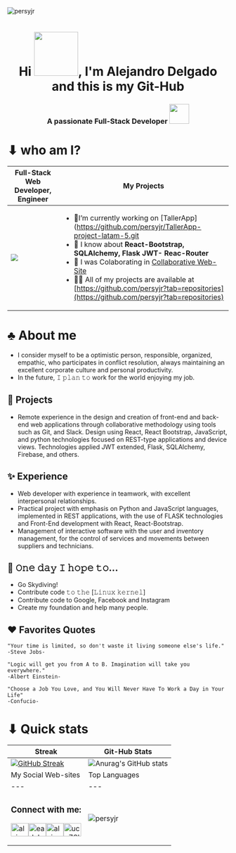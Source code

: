 <!--SALUDO Y CONTADOR -->  
<div align="left"> <img src="https://komarev.com/ghpvc/?username=persyjr&label=Profile%20views&color=0e75b6&style=flat" alt="persyjr" /> </div>
<div width="35%" align="center">
  <h1 align="center">Hi <img src="https://github.com/TheDudeThatCode/TheDudeThatCode/blob/master/Assets/Hi.gif" width="100" />, I'm Alejandro Delgado and this is my    Git-Hub<h3 align="center">A passionate Full-Stack Developer
   <img src="https://github.com/TheDudeThatCode/TheDudeThatCode/blob/master/Assets/Developer.gif"      width="45" />     </h3> 
  </h1>
</div>  
<div>

<!-- PRIMER TABLA-->  
# ⬇ who am I?
| Full-Stack Web Developer, Engineer | My Projects |
| --- | --- |
| ![](https://camo.githubusercontent.com/992babdffd8c74a1502de375fbdf7e4d54773242/68747470733a2f2f6d656469612e67697068792e636f6d2f6d656469612f53576f536b4e36447854737a71494b4571762f67697068792e676966) | <ul align="left" width="35%"><li>🔭I’m currently working on [TallerApp](https://github.com/persyjr/TallerApp-project-latam-5.git</li><li>🌱 I know about **React-Bootstrap, SQLAlchemy, Flask JWT- Reac-Router**</li><li>👯 I was Colaborating in [Collaborative Web-Site](https://github.com/persyjr/exercise-collaborative-html-website.git)</li><li>👨‍💻 All of my projects are available at [https://github.com/persyjr?tab=repositories](https://github.com/persyjr?tab=repositories)</li></ul></div> |


# ♣ About me 
- I consider myself to be a optimistic person, responsible, organized, empathic, who participates in conflict resolution, always maintaining an excellent corporate   culture and personal productivity.
-  In the future, 𝙸 𝚙𝚕𝚊𝚗 𝚝𝚘 work for the world enjoying my job.
  
## 🎯 Projects
- Remote experience in the design and creation of front-end and back-end web applications through collaborative methodology using tools such as Git, and Slack.
  Design using React, React Bootstrap, JavaScript, and python technologies focused on REST-type applications and device views.
  Technologies applied JWT extended, Flask, SQLAlchemy, Firebase, and others.

## ✨ Experience
- Web developer with experience in teamwork, with excellent interpersonal relationships. 
- Practical project with emphasis on Python and JavaScript languages, implemented in REST applications, with the use of FLASK technologies and Front-End development   with React, React-Bootstrap.
- Management of interactive software with the user and inventory management, for the control of services and movements between suppliers and technicians.

## 🤞 𝙾𝚗𝚎 𝚍𝚊𝚢 𝙸 𝚑𝚘𝚙𝚎 𝚝𝚘...
- Go Skydiving!
- Contribute code 𝚝𝚘 𝚝𝚑𝚎 [𝙻𝚒𝚗𝚞𝚡 𝚔𝚎𝚛𝚗𝚎𝚕]
- Contribute code to Google, Facebook and Instagram
- Create my foundation and help many people.

<!-- QUOTES-->
## ♥  Favorites Quotes     
```yam
"Your time is limited, so don't waste it living someone else's life."
-Steve Jobs-

"Logic will get you from A to B. Imagination will take you everywhere."
-Albert Einstein-

"Choose a Job You Love, and You Will Never Have To Work a Day in Your Life"
-Confucio-
```
<!-- STATS -->    
# ⬇ Quick stats 
| Streak | Git-Hub Stats |
| --- | --- |
| [![GitHub Streak](https://github-readme-streak-stats.herokuapp.com/?user=persyjr&theme=dark)](https://git.io/streak-stats) | ![Anurag's GitHub stats](https://github-readme-stats.vercel.app/api?username=persyjr&show_icons=true&theme=chartreuse-dark)|  
| My Social Web-sites | Top Languages |
| --- | --- |
|<div width="80" ><h3 align="left">Connect with me:</h3><p align="left"><a href="https://linkedin.com/in/alejandro-delgado-6a24a010a" target="blank"><img align="center" src="https://raw.githubusercontent.com/rahuldkjain/github-profile-readme-generator/master/src/images/icons/Social/linked-in-alt.svg" alt="alejandro-delgado-6a24a010a" height="30" width="40" /></a><a href="https://fb.com/eadelgadom" target="blank"><img align="center" src="https://raw.githubusercontent.com/rahuldkjain/github-profile-readme-generator/master/src/images/icons/Social/facebook.svg" alt="eadelgadom" height="30" width="40" /></a><a href="https://instagram.com/alejo.dlg" target="blank"><img align="center" src="https://raw.githubusercontent.com/rahuldkjain/github-profile-readme-generator/master/src/images/icons/Social/instagram.svg" alt="alejo.dlg" height="30" width="40" /></a><a href="https://www.youtube.com/c/uco78ltwe-y5gimrmoj0t3yq" target="blank"><img align="center" src="https://raw.githubusercontent.com/rahuldkjain/github-profile-readme-generator/master/src/images/icons/Social/youtube.svg" alt="uco78ltwe-y5gimrmoj0t3yq" height="30" width="40" /></a></p></div>|<p><img align="center" src="https://github-readme-stats.vercel.app/api/top-langs?username=persyjr&show_icons=true&locale=en&layout=compact" alt="persyjr" /></p>|


<!--
**persyjr/persyjr** is a ✨ _special_ ✨ repository because its `README.md` (this file) appears on your GitHub profile.
-->
